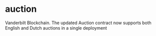 # auction
Vanderbilt Blockchain.
The updated Auction contract now supports both English and Dutch auctions in a single deployment
